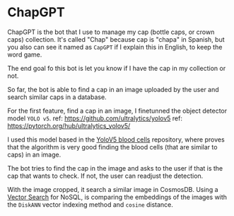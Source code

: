 # ChapGPT

ChapGPT is the bot that I use to manage my cap (bottle caps, or crown caps) collection.
It's called "Chap" because cap is "chapa" in Spanish, but you also can see it named as `CapGPT` if I explain this in English, to keep the word game. 

The end goal fo this bot is let you know if I have the cap in my collection or not.

So far, the bot is able to find a cap in an image uploaded by the user and search similar caps in a database.

For the first feature, find a cap in an image, I finetunned the object detector model `YOLO v5`.
ref: https://github.com/ultralytics/yolov5
ref: https://pytorch.org/hub/ultralytics_yolov5/

I used this model based in the [YoloV5 blood cells](https://github.com/sierprinsky/YoloV5_blood_cells) repository, where proves that the algorithm is very good finding the blood cells (that are similar to caps) in an image. 

The bot tries to find the cap in the image and asks to the user if that is the cap that wants to check. 
If not, the user can readjust the detection.

With the image cropped, it search a similar image in CosmosDB. Using a [Vector Search](https://learn.microsoft.com/en-us/azure/cosmos-db/nosql/vector-search) for NoSQL, is comparing the embeddings of the images with the `DiskANN` vector indexing method and `cosine` distance.

